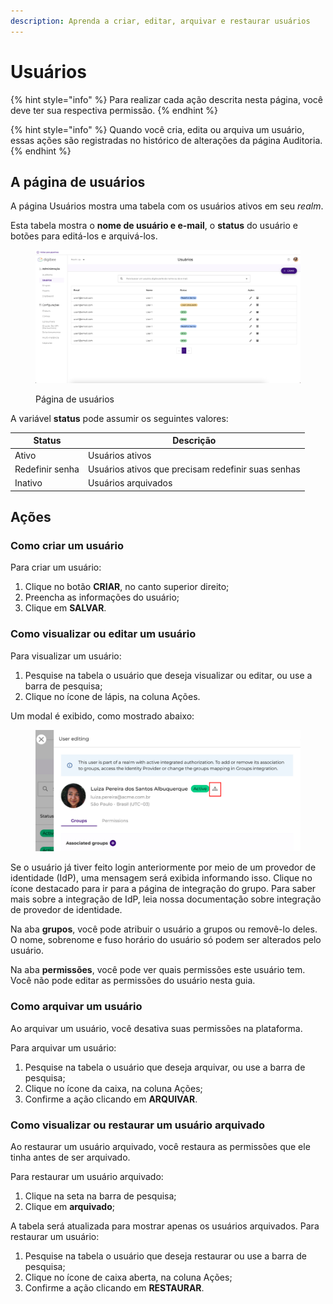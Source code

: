 ```yaml
---
description: Aprenda a criar, editar, arquivar e restaurar usuários
---
```


# Usuários

{% hint style="info" %}
Para realizar cada ação descrita nesta página, você deve ter sua respectiva permissão.
{% endhint %}

{% hint style="info" %}
Quando você cria, edita ou arquiva um usuário, essas ações são registradas no histórico de alterações da página Auditoria.
{% endhint %}

## A página de usuários <a href="#_evy0e5xts9nd" id="_evy0e5xts9nd"></a>

A página Usuários mostra uma tabela com os usuários ativos em seu _realm_.

Esta tabela mostra o **nome de usuário e e-mail**, o **status** do usuário e botões para editá-los e arquivá-los.

<figure><img src="../../.gitbook/assets/users_ptbr.png" alt=""><figcaption><p>Página de usuários</p></figcaption></figure>

A variável **status** pode assumir os seguintes valores:

| Status          | Descrição                                          |
| --------------- | -------------------------------------------------- |
| Ativo           | Usuários ativos                                    |
| Redefinir senha | Usuários ativos que precisam redefinir suas senhas |
| Inativo         | Usuários arquivados                                |

## Ações <a href="#_y34ozqf2iypd" id="_y34ozqf2iypd"></a>

### Como criar um usuário <a href="#_hfdo6rrjp2l2" id="_hfdo6rrjp2l2"></a>

Para criar um usuário:

1. Clique no botão **CRIAR**, no canto superior direito;
2. Preencha as informações do usuário;
3. Clique em **SALVAR**.

### Como visualizar ou editar um usuário <a href="#_1edn1lub9jaz" id="_1edn1lub9jaz"></a>

Para visualizar um usuário:

1. Pesquise na tabela o usuário que deseja visualizar ou editar, ou use a barra de pesquisa;
2. Clique no ícone de lápis, na coluna Ações.

Um modal é exibido, como mostrado abaixo:

<figure><img src="../../.gitbook/assets/0.png" alt=""><figcaption></figcaption></figure>

Se o usuário já tiver feito login anteriormente por meio de um provedor de identidade (IdP), uma mensagem será exibida informando isso. Clique no ícone destacado para ir para a página de integração do grupo. Para saber mais sobre a integração de IdP, leia nossa documentação sobre integração de provedor de identidade.

Na aba **grupos**, você pode atribuir o usuário a grupos ou removê-lo deles. O nome, sobrenome e fuso horário do usuário só podem ser alterados pelo usuário.

Na aba **permissões**, você pode ver quais permissões este usuário tem. Você não pode editar as permissões do usuário nesta guia.

### Como arquivar um usuário <a href="#_dljrmy5eqznt" id="_dljrmy5eqznt"></a>

Ao arquivar um usuário, você desativa suas permissões na plataforma.

Para arquivar um usuário:

1. Pesquise na tabela o usuário que deseja arquivar, ou use a barra de pesquisa;
2. Clique no ícone da caixa, na coluna Ações;
3. Confirme a ação clicando em **ARQUIVAR**.

### Como visualizar ou restaurar um usuário arquivado <a href="#_w317zsjdeihn" id="_w317zsjdeihn"></a>

Ao restaurar um usuário arquivado, você restaura as permissões que ele tinha antes de ser arquivado.

Para restaurar um usuário arquivado:

1. Clique na seta na barra de pesquisa;
2. Clique em **arquivado**;

A tabela será atualizada para mostrar apenas os usuários arquivados. Para restaurar um usuário:

1. Pesquise na tabela o usuário que deseja restaurar ou use a barra de pesquisa;
2. Clique no ícone de caixa aberta, na coluna Ações;
3. Confirme a ação clicando em **RESTAURAR**.
